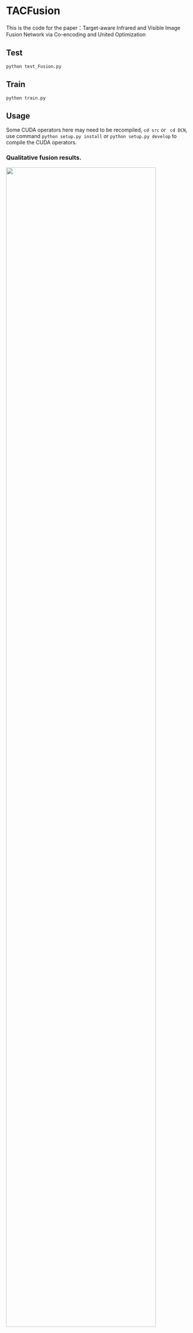 # TACFusion
This is the code for the paper：Target-aware Infrared and Visible Image Fusion Network via Co-encoding and United Optimization
## Test
`python test_Fusion.py`

## Train
`python train.py`

## Usage
Some CUDA operators here may need to be recompiled, `cd src` or ` cd DCN`,
use command `python setup.py install` or `python setup.py develop` to compile the CUDA operators. 

### Qualitative fusion results.

<img src="image//Qualitative.png" width="90%" align=center />


### Quantitative  fusion results.

<img src="image//Quantitative.png" width="90%" align=center />

